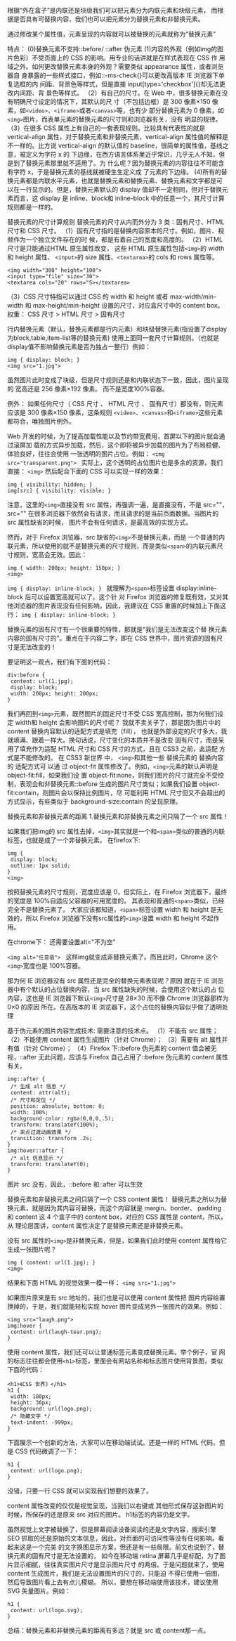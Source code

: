 根据“外在盒子”是内联还是块级我们可以把元素分为内联元素和块级元素，
而根据是否具有可替换内容，我们也可以把元素分为替换元素和非替换元素。


通过修改某个属性值，元素呈现的内容就可以被替换的元素就称为“替换元素”

特点：
(0)替换元素不支持::before/ ::after 伪元素
(1)内容的外观（例如img的图片色彩）不受页面上的 CSS 的影响。用专业的话讲就是在样式表现在 CSS 作
用域之外。如何更改替换元素本身的外观？需要类似 appearance 属性，或者浏览器自
身暴露的一些样式接口，例如::-ms-check{}可以更改高版本 IE 浏览器下单复选框的内
间距、背景色等样式，但是直接 input[type='checkbox']{}却无法更改内间距、背
景色等样式。
（2）有自己的尺寸。在 Web 中，很多替换元素在没有明确尺寸设定的情况下，其默认的尺
寸（不包括边框）是 300 像素×150 像素，如`<video>`、`<iframe>`或者`<canvas>`等，也有少
部分替换元素为 0 像素，如`<img>`图片，而表单元素的替换元素的尺寸则和浏览器有关，没有
明显的规律。
（3）在很多 CSS 属性上有自己的一套表现规则。比较具有代表性的就是 vertical-align
属性，对于替换元素和非替换元素，vertical-align 属性值的解释是不一样的。比方说
vertical-align 的默认值的 baseline，很简单的属性值，基线之意，被定义为字符 x 的
下边缘，在西方语言体系里近乎常识，几乎无人不知，但是到了替换元素那里就不适用了。为
什么呢？因为替换元素的内容往往不可能含有字符 x，于是替换元素的基线就被硬生生定义成
了元素的下边缘。
(4)所有的替换元素都是内联水平元素，也就是替换元素和替换元素、替换元素和文字都是可
以在一行显示的。但是，替换元素默认的 display 值却不一定相同，但对于替换元素而言，这
 display 是 inline、block和 inline-block 中的任意一个，其尺寸计算规则都是一样的。 



替换元素的尺寸计算规则 
替换元素的尺寸从内而外分为 3 类：固有尺寸、HTML 尺寸和 CSS 尺寸。 
（1）固有尺寸指的是替换内容原本的尺寸。例如，图片、视频作为一个独立文件存在的时
候，都是有着自己的宽度和高度的。 
（2）HTML尺寸是只能通过HTML 原生属性改变，
这些 HTML 原生属性包括`<img>`的 width 和 height 属性、
`<input>`的 size 属性、`<textarea>`的 cols 和 rows 属性等。 
```
<img width="300" height="100"> 
<input type="file" size="30"> 
<textarea cols="20" rows="5></textarea> 
```
（3）CSS 尺寸特指可以通过 CSS 的 width 和 height 或者 max-width/min-width 和
max-height/min-height 设置的尺寸，对应盒尺寸中的 content box。 
权重： CSS 尺寸 > HTML 尺寸 > 固有尺寸

行内替换元素（默认，替换元素都是行内元素）和块级替换元素(指设置了display为block,table,item-list等的替换元素)
使用上面同一套尺寸计算规则。（也就是display值不影响替换元素是否为独占一整行）例如：
```
img { display: block; }
<img src="1.jpg">
```
虽然图片此时变成了块级，但是尺寸规则还是和内联状态下一致，因此，图片呈现的
宽高还是 256 像素×192 像素。
而不是宽度100%容器。 


例外：
如果任何尺寸（ CSS 尺寸 、 HTML 尺寸 、 固有尺寸）都没有，则元素应该是 300 像素×150 像素，这条规则
`<video>`、`<canvas>`和`<iframe>`这些元素都符合，唯独图片例外。

Web 开发的时候，为了提高加载性能以及节约带宽费用，首屏以下的图片就会通过滚屏加
载的方式异步加载，然后，这个即将被异步加载的图片为了布局稳健、体验良好，往往会使用
一张透明的图片占位。例如：
`<img src="transparent.png"> `
实际上，这个透明的占位图片也是多余的资源，我们直接：
`<img>` 
然后配合下面的 CSS 可以实现一样的效果： 
```
img { visibility: hidden; } 
img[src] { visibility: visible; } 
```
注意，这里的`<img>`直接没有 src 属性，再强调一遍，是直接没有，不是 src=""，src=""
在很多浏览器下依然会有请求，而且请求的是当前页面数据。当图片的 src 属性缺省的时候，
图片不会有任何请求，是最高效的实现方式。

然而，对于 Firefox 浏览器，src 缺省的`<img>`不是替换元素，而是
一个普通的内联元素，所以使用的就不是替换元素的尺寸规则，而是类似`<span>`的内联元素尺
寸规则，宽高会无效。因此：
```
img { width: 200px; height: 150px; } 
<img> 
```
`img { display: inline-block; } `
就理解为`<span>`标签设置 display:inline-block 后可以设置宽高就可以了。这个针
对 Firefox 浏览器的修复既有效，又对其他浏览器的图片表现没有任何影响，因此，我建议在
CSS 重置的时候加上下面这行： 
`img { display: inline-block; }` 




替换元素的固有尺寸有一个很重要的特性，那就是“我们是无法改变这个替
换元素内容的固有尺寸的”。重点在于内容二字，即在 CSS 世界中，图片资源的固有尺寸是无法改变的！ 

要证明这一观点，我们有下面的代码：
``` 
div:before { 
 content: url(1.jpg); 
 display: block; 
 width: 200px; height: 200px; 
} 
```

我们再回到`<img>`元素，既然图片的固定尺寸不受 CSS 宽高控制，那为何我们设定 width和 height 会影响图片的尺寸呢？ 
我就不卖关子了，那是因为图片中的 content 替换内容默认的适配方式是填充（fill），
也就是外部设定的尺寸多大，我就填满、跟着一样大。换句话说，尺寸变化的本质并不是改变
固有尺寸，而是采用了填充作为适配 HTML 尺寸和 CSS 尺寸的方式，且在 CSS3 之前，此适配
方式是不能修改的。
在 CSS3 新世界 中， `<img>`和其他一些 替换元素的 替换内容的 适配方式可 以通 过
object-fit 属性修改了。例如，`<img>`元素的默认声明是 object-fit:fill，如果我们设
置 object-fit:none，则我们图片的尺寸就完全不受控制，表现会和非替换元素::before
生成的图片尺寸类似；如果我们设置 object-fit:contain，则图片会以保持比例图片，尽
可能利用 HTML 尺寸但又不会超出的方式显示，有些类似于 background-size:contain
的呈现原理。


替换元素和非替换元素的距离
1.替换元素和非替换元素之间只隔了一个 src 属性！

如果我们把img的 src 属性去掉，`<img>`其实就是一个和`<span>`类似的普通的内联标签，也就是成了一个非替换元素。
在firefox下:

```
img { 
 display: block; 
 outline: 1px solid; 
} 
<img> 
```
按照替换元素的尺寸规则，宽度应该是 0，但实际上，在 Firefox 浏览器下，最终的宽度是
100%自适应父容器的可用宽度的。
其表现和普通的`<span>`类似，已经完全不是替换元素了。
大家应该都知道，`<span>`标签设置 width 和 height 是无效的，所以 Firefox
浏览器下没有src属性的`<img>`设置 width 和 height 不起作用。 

在chrome下：
还需要设置alt="不为空"

`<img alt="任意值"> `
这样img就变成非替换元素了。而且此时，Chrome 这个`<img>`宽度也是 100%容器。

那为何 IE 浏览器没有 src 属性还是完全的替换元素表现呢？原因
就在于 IE 浏览器中有个默认的占位替换内容，当 src 属性缺失的时候，会使用这个默认的占
位内容，这也是 IE 浏览器下默认`<img>`尺寸是 28×30 而不像 Chrome 浏览器那样为 0×0 的原因
所在。在高版本的 IE 浏览器下，这个占位的替换内容似乎做了透明处理


基于伪元素的图片内容生成技术:
需要注意的技术点。
（1）不能有 src 属性；
（2）不能使用 content 属性生成图片（针对 Chrome）；
（3）需要有 alt 属性并有值（针对 Chrome）；
（4）Firefox 下::before 伪元素的 content 值会被无视，::after 无此问题，应该与
Firefox 自己占用了::before 伪元素的 content 属性有关。
```
img::after { 
 /* 生成 alt 信息 */ 
 content: attr(alt); 
 /* 尺寸和定位 */ 
 position: absolute; bottom: 0; 
 width: 100%; 
 background-color: rgba(0,0,0,.5); 
 transform: translateY(100%); 
 /* 来点过渡动画效果 */ 
 transition: transform .2s; 
} 
img:hover::after { 
 /* alt 信息显示 */ 
 transform: translateY(0); 
} 
```
图片 src 没有，因此，::before 和::after 可以生效




替换元素和非替换元素之间只隔了一个 CSS content 属性！ 
替换元素之所以为替换元素，就是因为其内容可替换，而这个内容就是 margin、border、
padding 和 content 这 4 个盒子中的 content box，对应的 CSS 属性是 content，所以，从
理论层面讲，content 属性决定了是替换元素还是非替换元素。 


没有 src 属性的`<img>`是非替换元素，但是，如果我们此时使用 content
属性给它生成一张图片呢？
```
img { content: url(1.jpg); } 
<img> 
```
结果和下面 HTML 的视觉效果一模一样： 
`<img src="1.jpg"> `

如果图片原来是有 src 地址的，我们也是可以使用 content 属性把
图片内容给置换掉的，于是，我们就能轻松实现 hover 图片变成另外一张图片的效果。例如：
``` 
<img src="laugh.png">
img:hover { 
 content: url(laugh-tear.png); 
} 
```

使用 content 属性，我们还可以让普通标签元素变成替换元素。举个例子，官
网的标志往往都会使用`<h1>`标签，里面会有网站名称和标志图片使用背景图，类似下面的代码： 
```
<h1>《CSS 世界》</h1> 
h1 { 
 width: 180px; 
 height: 36px; 
 background: url(logo.png); 
 /* 隐藏文字 */ 
 text-indent: -999px; 
} 
```
下面展示一个创新的方法，大家可以在移动端试试。还是一样的 HTML 代码，但是 CSS
代码微调了一下：
```
h1 { 
 content: url(logo.png); 
} 
```
没错，只要一行 CSS 就可以实现我们想要的效果了。



content 属性改变的仅仅是视觉呈现，当我们以右键或
其他形式保存这张图片的时候，所保存的还是原来 src 对应的图片。
h1标签的内容仍是文字。

虽然视觉上文字被替换了，但是屏幕阅读设备阅读的还是文字内容，搜索引擎 SEO
抓取的还是原始的文本信息，因此，对页面的可访问性等没有任何影响。看起来这是一个完美
的文字换图显示方案，但还是有一些局限。前文也说到了，替换元素的固有尺寸是无法设置的，
如今在移动端 retina 屏幕几乎是标配，为了图片显示细腻，往往真实图片尺寸是显示图片尺寸
的两倍。于是问题就来了，使用 content 生成图片，我们是无法设置图片的尺寸的，只能迫
不得已使用一倍图，然后导致图片看上去有点儿模糊。
所以，要想在移动端使用该技术，建议使用 SVG 矢量图片。例如：
``` 
h1 { 
 content: url(logo.svg); 
} 
```

总结：替换元素和非替换元素的距离有多远？就是 src 或 content那一点。









